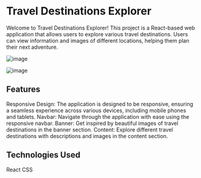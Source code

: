 # Travel Destinations Explorer
Welcome to Travel Destinations Explorer! This project is a React-based web application that allows users to explore various travel destinations. Users can view information and images of different locations, helping them plan their next adventure.

![image](https://github.com/shvinjas/Mobile-Responsive-Web-Page/assets/112388713/12ccf7ad-a243-4b9d-baaa-fa85c78051ca)

![image](https://github.com/shvinjas/Mobile-Responsive-Web-Page/assets/112388713/93ae66e8-5b5c-44cc-b60a-bae315de9e20)


## Features

Responsive Design: The application is designed to be responsive, ensuring a seamless experience across various devices, including mobile phones and tablets.
Navbar: Navigate through the application with ease using the responsive navbar.
Banner: Get inspired by beautiful images of travel destinations in the banner section.
Content: Explore different travel destinations with descriptions and images in the content section.

## Technologies Used
React
CSS
